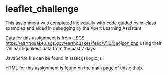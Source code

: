 # leaflet_challenge

This assignment was completed indivdually with code guided by in-class examples and aided in debugging by the Xpert Learning Assistant. 

Data for this assignment is from USGS https://earthquake.usgs.gov/earthquakes/feed/v1.0/geojson.php using their "All earthquakes" data from the past 7 days. 


JavaScript file can be found in static/js/logic.js

HTML for this assignment is found on the main page of this github. 